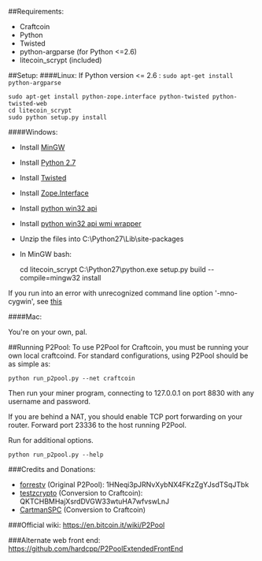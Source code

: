 ##Requirements:
* Craftcoin
* Python
* Twisted
* python-argparse (for Python <=2.6)
* litecoin_scrypt (included)


##Setup:
####Linux:
If Python version <= 2.6 : `sudo apt-get install python-argparse`

    sudo apt-get install python-zope.interface python-twisted python-twisted-web
    cd litecoin_scrypt
    sudo python setup.py install

####Windows:
* Install [MinGW](http://www.mingw.org/wiki/Getting_Started)
* Install [Python 2.7](http://www.python.org/getit/)
* Install [Twisted](http://twistedmatrix.com/trac/wiki/Downloads)
* Install [Zope.Interface](http://pypi.python.org/pypi/zope.interface/3.8.0)
* Install [python win32 api](http://sourceforge.net/projects/pywin32/files/pywin32/Build%20218)
* Install [python win32 api wmi wrapper](https://pypi.python.org/pypi/WMI/#downloads)
* Unzip the files into C:\Python27\Lib\site-packages
* In MinGW bash:

    cd litecoin_scrypt
    C:\Python27\python.exe setup.py build --compile=mingw32 install

If you run into an error with unrecognized command line option '-mno-cygwin', see [this](http://stackoverflow.com/questions/6034390/compiling-with-cython-and-mingw-produces-gcc-error-unrecognized-command-line-o)

####Mac:

You're on your own, pal.


##Running P2Pool:
To use P2Pool for Craftcoin, you must be running your own local craftcoind. For standard
configurations, using P2Pool should be as simple as:

    python run_p2pool.py --net craftcoin

Then run your miner program, connecting to 127.0.0.1 on port 8830 with any
username and password.

If you are behind a NAT, you should enable TCP port forwarding on your
router. Forward port 23336 to the host running P2Pool.

Run for additional options.

    python run_p2pool.py --help


###Credits and Donations:
* [forrestv](https://github.com/forrestv) (Original P2Pool): 1HNeqi3pJRNvXybNX4FKzZgYJsdTSqJTbk
* [testzcrypto](https://github.com/testzcrypto) (Conversion to Craftcoin): QKTCHBMHajXsrdDVGW33wtuHA7wfvswLnJ
* [CartmanSPC](https://bitcointalk.org/index.php?action=profile;u=101393) (Conversion to Craftcoin)

###Official wiki:
https://en.bitcoin.it/wiki/P2Pool

###Alternate web front end:
https://github.com/hardcpp/P2PoolExtendedFrontEnd
